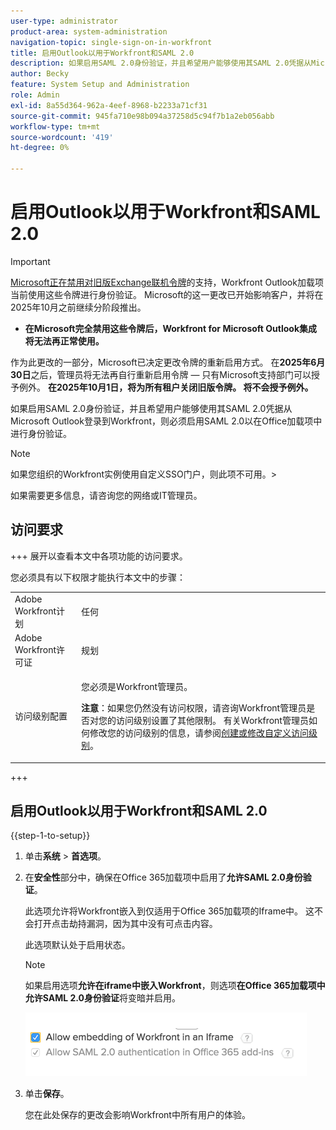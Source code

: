 ```yaml
---
user-type: administrator
product-area: system-administration
navigation-topic: single-sign-on-in-workfront
title: 启用Outlook以用于Workfront和SAML 2.0
description: 如果启用SAML 2.0身份验证，并且希望用户能够使用其SAML 2.0凭据从Microsoft Outlook登录到Workfront，则必须启用SAML 2.0以在Office加载项中进行身份验证。
author: Becky
feature: System Setup and Administration
role: Admin
exl-id: 8a55d364-962a-4eef-8968-b2233a71cf31
source-git-commit: 945fa710e98b094a37258d5c94f7b1a2eb056abb
workflow-type: tm+mt
source-wordcount: '419'
ht-degree: 0%

---
```


# 启用Outlook以用于Workfront和SAML 2.0

>[!IMPORTANT]
>
>[Microsoft正在禁用对旧版Exchange联机令牌](https://learn.microsoft.com/en-us/office/dev/add-ins/outlook/faq-nested-app-auth-outlook-legacy-tokens)的支持，Workfront Outlook加载项当前使用这些令牌进行身份验证。 Microsoft的这一更改已开始影响客户，并将在2025年10月之前继续分阶段推出。
>
>* **在Microsoft完全禁用这些令牌后，Workfront for Microsoft Outlook集成将无法再正常使用。**
>
>作为此更改的一部分，Microsoft已决定更改令牌的重新启用方式。 在&#x200B;**2025年6月30日**&#x200B;之后，管理员将无法再自行重新启用令牌 — 只有Microsoft支持部门可以授予例外。 **在2025年10月1日，将为所有租户关闭旧版令牌。 将不会授予例外。**

如果启用SAML 2.0身份验证，并且希望用户能够使用其SAML 2.0凭据从Microsoft Outlook登录到Workfront，则必须启用SAML 2.0以在Office加载项中进行身份验证。

>[!NOTE]
>
>如果您组织的Workfront实例使用自定义SSO门户，则此项不可用。>
><!--
>or is enabled with Adobe IMS>
>-->
>如果需要更多信息，请咨询您的网络或IT管理员。

## 访问要求

+++ 展开以查看本文中各项功能的访问要求。

您必须具有以下权限才能执行本文中的步骤：

<table style="table-layout:auto"> 
 <col> 
 <col> 
 <tbody> 
  <tr> 
   <td role="rowheader">Adobe Workfront计划</td> 
   <td>任何</td> 
  </tr> 
  <tr> 
   <td role="rowheader">Adobe Workfront许可证</td> 
   <td>规划</td> 
  </tr> 
  <tr> 
   <td role="rowheader">访问级别配置</td> 
   <td> <p>您必须是Workfront管理员。</p> <p><b>注意</b>：如果您仍然没有访问权限，请咨询Workfront管理员是否对您的访问级别设置了其他限制。 有关Workfront管理员如何修改您的访问级别的信息，请参阅<a href="../../../administration-and-setup/add-users/configure-and-grant-access/create-modify-access-levels.md" class="MCXref xref">创建或修改自定义访问级别</a>。</p> </td> 
  </tr> 
 </tbody> 
</table>

+++

## 启用Outlook以用于Workfront和SAML 2.0

{{step-1-to-setup}}

1. 单击&#x200B;**系统** > **首选项**。

1. 在&#x200B;**安全性**&#x200B;部分中，确保在Office 365加载项中启用了&#x200B;**允许SAML 2.0身份验证**。

   此选项允许将Workfront嵌入到仅适用于Office 365加载项的Iframe中。 这不会打开点击劫持漏洞，因为其中没有可点击内容。

   此选项默认处于启用状态。

   >[!NOTE]
   >
   >如果启用选项&#x200B;**允许在iframe中嵌入Workfront**，则选项&#x200B;**在Office 365加载项中允许SAML 2.0身份验证**&#x200B;将变暗并启用。
   >
   >![允许嵌入选项](assets/if-you-enable.png)
   >

1. 单击&#x200B;**保存**。

   您在此处保存的更改会影响Workfront中所有用户的体验。
